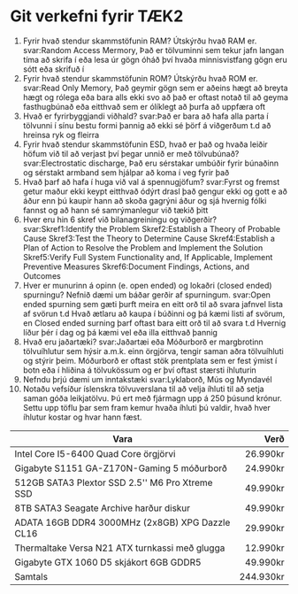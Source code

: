 # Git verkefni fyrir TÆK2

1. Fyrir hvað stendur skammstöfunin RAM? Útskýrðu hvað RAM er.  
		svar:Random Access Mermory, Það er tölvuminni sem tekur jafn langan tíma að skrifa í eða lesa úr gögn óháð því hvaða minnisvistfang gögn eru sótt eða skrifuð í
2. Fyrir hvað stendur skammstöfunin ROM? Útskýrðu hvað ROM er.
		svar:Read Only Memory, Það geymir gögn sem er aðeins hægt að breyta hægt og rólega eða bara alls ekki svo að það er oftast notað til að geyma fasthugbúnað eða eitthvað sem er ólíklegt að þurfa að uppfæra oft
3. Hvað er fyrirbyggjandi viðhald? 
		svar:Það er bara að hafa alla parta í tölvunni í sínu bestu formi þannig að ekki sé þörf á viðgerðum t.d að hreinsa ryk og fleirra
4. Fyrir hvað stendur skammstöfunin ESD, hvað er það og hvaða leiðir höfum við til að verjast því þegar unnið er með tölvubúnað?
		svar:Electrostatic discharge, Það eru sérstakar umbúðir fyrir búnaðinn og sérstakt armband sem hjálpar að koma í veg fyrir það
5. Hvað þarf að hafa í huga við val á spennugjöfum?
		svar:Fyrst og fremst getur maður ekki keypt eitthvað ódýrt drasl það gengur ekki og gott e að áður enn þú kaupir hann að skoða gagrýni áður og sjá hvernig fólki fannst og að hann sé samrýmanlegur við tækið þitt
6. Hver eru hin 6 skref við bilanagreiningu og viðgerðir?
		svar:Skref1:Identify the Problem Skref2:Establish a Theory of Probable Cause Skref3:Test the Theory to Determine Cause Skref4:Establish a Plan of Action to Resolve the Problem and Implement the Solution Skref5:Verify Full System Functionality and, If Applicable, Implement Preventive Measures Skref6:Document Findings, Actions, and Outcomes
7. Hver er munurinn á opinn (e. open ended) og lokaðri (closed ended) spurningu?
Nefnið dæmi um báðar gerðir af spurningum.
		svar:Open ended spurning sem gæti þurft meira en eitt orð til að svara jafnvel lista af svörun t.d Hvað ætlaru að kaupa í búðinni og þá kæmi listi af svörum, en Closed ended surning þarf oftast bara eitt orð til að svara t.d Hvernig líður þér í dag og þá kæmi vel eða illa eitthvað þannig
8. Hvað eru jaðartæki?
		svar:Jaðartæi eða Móðurborð er margbrotinn tölvuíhlutur sem hýsir a.m.k. einn örgjörva, tengir saman aðra tölvuíhluti og stýrir þeim. Móðurborð er oftast stök prentplata sem er fest ýmist í botn eða í hliðina á tölvukössum og er því oftast stærsti íhluturin
9. Nefndu þrjú dæmi um inntakstæki
		svar:Lyklaborð, Mús og Myndavél
10. Notaðu vefsíður íslenskra tölvuverslana til að velja íhluti til að setja saman góða
leikjatölvu. Þú ert með fjármagn upp á 250 þúsund krónur. Settu upp töflu þar sem
fram kemur hvaða íhluti þú valdir, hvað hver íhlutur kostar og hvar hann fæst.

| Vara                                            |Verð       |
| ----------------------------------------------- |----------:|
| Intel Core I5-6400 Quad Core örgjörvi           | 26.990kr  |
| Gigabyte S1151 GA-Z170N-Gaming 5 móðurborð      | 24.990kr  |
| 512GB SATA3 Plextor SSD 2.5'' M6 Pro Xtreme SSD | 49.990kr  |
| 8TB SATA3 Seagate Archive harður diskur         | 49.990kr  |
| ADATA 16GB DDR4 3000MHz (2x8GB) XPG Dazzle  CL16| 29.990kr  |
| Thermaltake Versa N21 ATX turnkassi með glugga  | 12.990kr  |
| Gigabyte GTX 1060 D5 skjákort 6GB GDDR5         | 49.990kr  |
| Samtals                                         | 244.930kr |

















